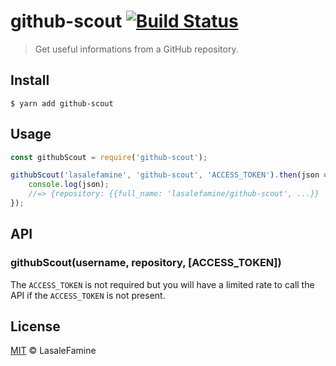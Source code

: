 # github-scout [![Build Status](https://travis-ci.org/LasaleFamine/github-scout.svg?branch=master)](https://travis-ci.org/LasaleFamine/github-scout)

> Get useful informations from a GitHub repository.


## Install

```
$ yarn add github-scout
```

## Usage

```js
const githubScout = require('github-scout');

githubScout('lasalefamine', 'github-scout', 'ACCESS_TOKEN').then(json => {
	console.log(json);
	//=> {repository: {{full_name: 'lasalefamine/github-scout', ...}}
});
```
## API

### githubScout(username, repository, [ACCESS_TOKEN])

The `ACCESS_TOKEN` is not required but you will have a limited rate to call the API if the `ACCESS_TOKEN` is not present.

## License

[MIT](https://github.com/LasaleFamine/github-scout/blob/master/LICENSE.md) &copy; LasaleFamine
